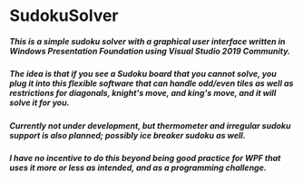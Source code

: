 # SudokuSolver
##### This is a simple sudoku solver with a graphical user interface written in Windows Presentation Foundation using Visual Studio 2019 Community.
##### The idea is that if you see a Sudoku board that you cannot solve, you plug it into this flexible software that can handle odd/even tiles as well as restrictions for diagonals, knight's move, and king's move, and it will solve it for you.
##### Currently not under development, but thermometer and irregular sudoku support is also planned; possibly ice breaker sudoku as well.
##### I have no incentive to do this beyond being good practice for WPF that uses it more or less as intended, and as a programming challenge.
